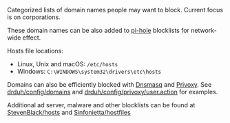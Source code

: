 Categorized lists of domain names people may want to block. Current focus is on corporations.

These domain names can be also added to [pi-hole](https://github.com/pi-hole/pi-hole) blocklists for network-wide effect.

Hosts file locations:
- Linux, Unix and macOS: `/etc/hosts`
- Windows: `C:\WINDOWS\system32\drivers\etc\hosts`

Domains can also be efficiently blocked with [Dnsmasq](https://thekelleys.org.uk/dnsmasq/doc.html) and [Privoxy](https://www.privoxy.org/). See [drduh/config/domains](https://github.com/drduh/config/tree/master/domains) and [drduh/config/privoxy/user.action](https://github.com/drduh/config/blob/master/privoxy/user.action) for examples.

Additional ad server, malware and other blocklists can be found at [StevenBlack/hosts](https://github.com/StevenBlack/hosts) and [Sinfonietta/hostfiles](https://github.com/Sinfonietta/hostfiles)
